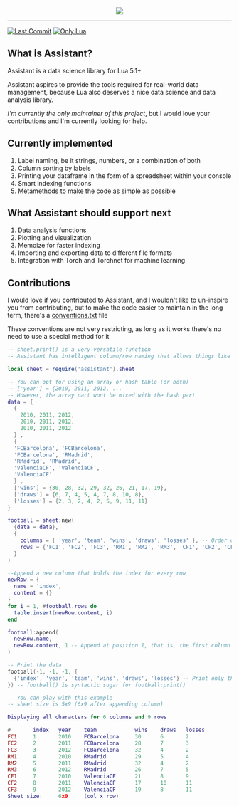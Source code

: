 <div align="center">
  <img id="thumbnail" src="https://github.com/coalio/Assistant/blob/master/docs/repo/assistant-brand-l.png?raw=true" thumbnail>
</div>

-----------------

[![Last Commit](https://img.shields.io/github/last-commit/coalio/assistant)](https://github.com/coalio/Assistant/commits/master)
[![Only Lua](https://img.shields.io/badge/lua-100%25-blue)](https://github.com/coalio/Assistant/search?l=lua)

## What is Assistant?

Assistant is a data science library for Lua 5.1+

Assistant aspires to provide the tools required for real-world data management,
because Lua also deserves a nice data science and data analysis library.

*I'm currently the only maintainer of this project*, but I would love your contributions
and I'm currently looking for help.

## Currently implemented

1. Label naming, be it strings, numbers, or a combination of both
2. Column sorting by labels
3. Printing your dataframe in the form of a spreadsheet within your console
4. Smart indexing functions
5. Metamethods to make the code as simple as possible

## What Assistant should support next

1. Data analysis functions
2. Plotting and visualization
3. Memoize for faster indexing
4. Importing and exporting data to different file formats
5. Integration with Torch and Torchnet for machine learning

## Contributions

I would love if you contributed to Assistant, and I wouldn't like to un-inspire you from contributing,
but to make the code easier to maintain in the long term, there's a <a href="https://github.com/coalio/Assistant/blob/master/conventions.txt">conventions.txt</a> file
  
These conventions are not very restricting, as long as it works there's no need to use a special method for it

```lua
-- sheet.print() is a very versatile function
-- Assistant has intelligent column/row naming that allows things like this example

local sheet = require('assistant').sheet

-- You can opt for using an array or hash table (or both)
-- ['year'] = {2010, 2011, 2012, ...
-- However, the array part wont be mixed with the hash part
data = {
  { 
    2010, 2011, 2012,
    2010, 2011, 2012,
    2010, 2011, 2012
  } ,
  {
  'FCBarcelona', 'FCBarcelona',
  'FCBarcelona', 'RMadrid',
  'RMadrid', 'RMadrid',
  'ValenciaCF', 'ValenciaCF',
  'ValenciaCF'
  } ,
  ['wins'] = {30, 28, 32, 29, 32, 26, 21, 17, 19},
  ['draws'] = {6, 7, 4, 5, 4, 7, 8, 10, 8},
  ['losses'] = {2, 3, 2, 4, 2, 5, 9, 11, 11}
}

football = sheet:new(
  {data = data},
  {
    columns = { 'year', 'team', 'wins', 'draws', 'losses' }, -- Order columns like this
    rows = {'FC1', 'FC2', 'FC3', 'RM1', 'RM2', 'RM3', 'CF1', 'CF2', 'CF3'} -- Give rows a label
  }
)

--Append a new column that holds the index for every row
newRow = {
  name = 'index',
  content = {}
}
for i = 1, #football.rows do
  table.insert(newRow.content, i)
end

football:append(
  newRow.name,
  newRow.content, 1 -- Append at position 1, that is, the first column
)

-- Print the data
football(-1, -1, -1, {
  {'index', 'year', 'team', 'wins', 'draws', 'losses'} -- Print only these columns and in this order
}) -- football() is syntactic sugar for football:print()

-- You can play with this example
-- sheet size is 5x9 (6x9 after appending column)
```

```lua
Displaying all characters for 6 columns and 9 rows

#       index   year    team            wins    draws   losses
FC1     1       2010    FCBarcelona     30      6       2
FC2     2       2011    FCBarcelona     28      7       3
FC3     3       2012    FCBarcelona     32      4       2
RM1     4       2010    RMadrid         29      5       4
RM2     5       2011    RMadrid         32      4       2
RM3     6       2012    RMadrid         26      7       5
CF1     7       2010    ValenciaCF      21      8       9
CF2     8       2011    ValenciaCF      17      10      11
CF3     9       2012    ValenciaCF      19      8       11
Sheet size:     6x9     (col x row)
```
